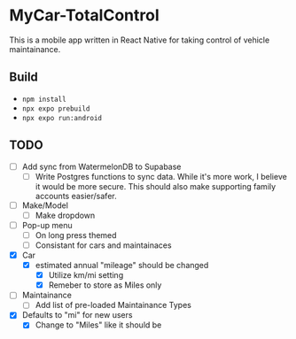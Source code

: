 # MyCar-TotalControl

This is a mobile app written in React Native for taking control of vehicle maintainance.

## Build

- `npm install`
- `npx expo prebuild`
- `npx expo run:android`

## TODO

- [ ] Add sync from WatermelonDB to Supabase
  - [ ] Write Postgres functions to sync data. While it's more work, I believe it would be more secure. This should also make supporting family accounts easier/safer.
- [ ] Make/Model
  - [ ] Make dropdown
- [ ] Pop-up menu
  - [ ] On long press themed
  - [ ] Consistant for cars and maintainaces
- [X] Car
  - [X] estimated annual "mileage" should be changed
    - [X] Utilize km/mi setting
    - [X] Remeber to store as Miles only
- [ ] Maintainance
  - [ ] Add list of pre-loaded Maintainance Types
- [X] Defaults to "mi" for new users
  - [X] Change to "Miles" like it should be
